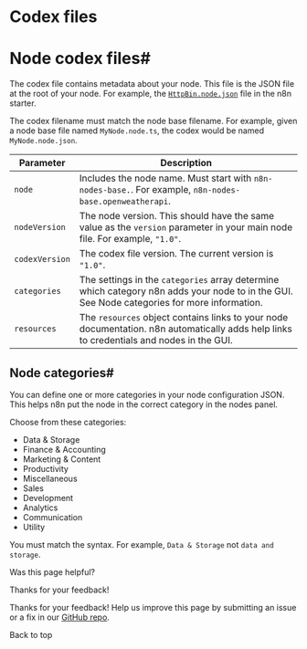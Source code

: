 # Codex files

[ ](https://github.com/n8n-io/n8n-docs/edit/main/docs/integrations/creating-nodes/build/reference/node-codex-files.md "Edit this page")

# Node codex files#

The codex file contains metadata about your node. This file is the JSON file at the root of your node. For example, the [`HttpBin.node.json`](https://github.com/n8n-io/n8n-nodes-starter/blob/master/nodes/HttpBin/HttpBin.node.json) file in the n8n starter. 

The codex filename must match the node base filename. For example, given a node base file named `MyNode.node.ts`, the codex would be named `MyNode.node.json`.

Parameter | Description  
---|---  
`node` | Includes the node name. Must start with `n8n-nodes-base.`. For example, `n8n-nodes-base.openweatherapi`.  
`nodeVersion` | The node version. This should have the same value as the `version` parameter in your main node file. For example, `"1.0"`.  
`codexVersion` | The codex file version. The current version is `"1.0"`.  
`categories` | The settings in the `categories` array determine which category n8n adds your node to in the GUI. See Node categories for more information.  
`resources` | The `resources` object contains links to your node documentation. n8n automatically adds help links to credentials and nodes in the GUI.  
  
## Node categories#

You can define one or more categories in your node configuration JSON. This helps n8n put the node in the correct category in the nodes panel.

Choose from these categories:

  * Data & Storage
  * Finance & Accounting
  * Marketing & Content
  * Productivity
  * Miscellaneous
  * Sales
  * Development
  * Analytics
  * Communication
  * Utility



You must match the syntax. For example, `Data & Storage` not `data and storage`.

Was this page helpful? 

Thanks for your feedback! 

Thanks for your feedback! Help us improve this page by submitting an issue or a fix in our [GitHub repo](https://github.com/n8n-io/n8n-docs). 

Back to top 
